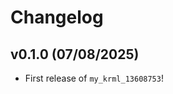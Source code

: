 # Changelog

<!--next-version-placeholder-->

## v0.1.0 (07/08/2025)

- First release of `my_krml_13608753`!